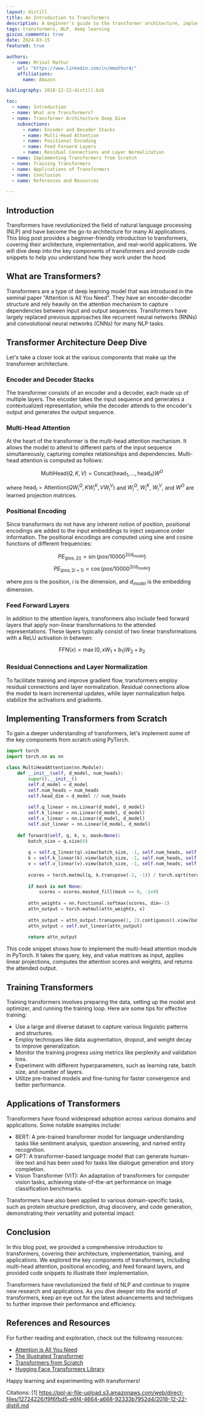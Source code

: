 ```yaml
---
layout: distill
title: An Introduction to Transformers 
description: A beginner's guide to the transformer architecture, implementation, and applications
tags: transformers, NLP, deep learning
giscus_comments: true
date: 2024-03-15
featured: true

authors:
  - name: Mrinal Mathur
    url: "https://www.linkedin.com/in/mmathur4/"
    affiliations:
      name: Amazon

bibliography: 2018-12-22-distill.bib

toc:
  - name: Introduction
  - name: What are Transformers?
  - name: Transformer Architecture Deep Dive
    subsections:
      - name: Encoder and Decoder Stacks
      - name: Multi-Head Attention
      - name: Positional Encoding 
      - name: Feed Forward Layers
      - name: Residual Connections and Layer Normalization
  - name: Implementing Transformers from Scratch
  - name: Training Transformers
  - name: Applications of Transformers
  - name: Conclusion
  - name: References and Resources

---
```


## Introduction

Transformers have revolutionized the field of natural language processing (NLP) and have become the go-to architecture for many AI applications. This blog post provides a beginner-friendly introduction to transformers, covering their architecture, implementation, and real-world applications. We will dive deep into the key components of transformers and provide code snippets to help you understand how they work under the hood.

## What are Transformers?

Transformers are a type of deep learning model that was introduced in the seminal paper "Attention is All You Need"<d-cite key="vaswani2017attention"></d-cite>. They have an encoder-decoder structure and rely heavily on the attention mechanism to capture dependencies between input and output sequences. Transformers have largely replaced previous approaches like recurrent neural networks (RNNs) and convolutional neural networks (CNNs) for many NLP tasks.

## Transformer Architecture Deep Dive

Let's take a closer look at the various components that make up the transformer architecture.

### Encoder and Decoder Stacks

The transformer consists of an encoder and a decoder, each made up of multiple layers. The encoder takes the input sequence and generates a contextualized representation, while the decoder attends to the encoder's output and generates the output sequence.

### Multi-Head Attention

At the heart of the transformer is the multi-head attention mechanism. It allows the model to attend to different parts of the input sequence simultaneously, capturing complex relationships and dependencies. Multi-head attention is computed as follows:

$$
\text{MultiHead}(Q, K, V) = \text{Concat}(\text{head}_1, ..., \text{head}_h)W^O
$$

where $\text{head}_i = \text{Attention}(QW^Q_i, KW^K_i, VW^V_i)$ and $W^Q_i$, $W^K_i$, $W^V_i$, and $W^O$ are learned projection matrices.

### Positional Encoding

Since transformers do not have any inherent notion of position, positional encodings are added to the input embeddings to inject sequence order information. The positional encodings are computed using sine and cosine functions of different frequencies:

$$
PE_{(pos,2i)} = \sin(pos / 10000^{2i/d_{model}})
$$
$$
PE_{(pos,2i+1)} = \cos(pos / 10000^{2i/d_{model}})
$$

where $pos$ is the position, $i$ is the dimension, and $d_{model}$ is the embedding dimension.

### Feed Forward Layers

In addition to the attention layers, transformers also include feed forward layers that apply non-linear transformations to the attended representations. These layers typically consist of two linear transformations with a ReLU activation in between:

$$
\text{FFN}(x) = \max(0, xW_1 + b_1)W_2 + b_2
$$

### Residual Connections and Layer Normalization

To facilitate training and improve gradient flow, transformers employ residual connections<d-cite key="he2016deep"></d-cite> and layer normalization<d-cite key="ba2016layer"></d-cite>. Residual connections allow the model to learn incremental updates, while layer normalization helps stabilize the activations and gradients.

## Implementing Transformers from Scratch

To gain a deeper understanding of transformers, let's implement some of the key components from scratch using PyTorch.

```python
import torch
import torch.nn as nn

class MultiHeadAttention(nn.Module):
    def __init__(self, d_model, num_heads):
        super().__init__()
        self.d_model = d_model
        self.num_heads = num_heads
        self.head_dim = d_model // num_heads
        
        self.q_linear = nn.Linear(d_model, d_model)
        self.k_linear = nn.Linear(d_model, d_model)
        self.v_linear = nn.Linear(d_model, d_model)
        self.out_linear = nn.Linear(d_model, d_model)
    
    def forward(self, q, k, v, mask=None):
        batch_size = q.size(0)
        
        q = self.q_linear(q).view(batch_size, -1, self.num_heads, self.head_dim).transpose(1, 2)
        k = self.k_linear(k).view(batch_size, -1, self.num_heads, self.head_dim).transpose(1, 2)
        v = self.v_linear(v).view(batch_size, -1, self.num_heads, self.head_dim).transpose(1, 2)
        
        scores = torch.matmul(q, k.transpose(-2, -1)) / torch.sqrt(torch.tensor(self.head_dim, dtype=torch.float32))
        
        if mask is not None:
            scores = scores.masked_fill(mask == 0, -1e9)
        
        attn_weights = nn.functional.softmax(scores, dim=-1)
        attn_output = torch.matmul(attn_weights, v)
        
        attn_output = attn_output.transpose(1, 2).contiguous().view(batch_size, -1, self.d_model)
        attn_output = self.out_linear(attn_output)
        
        return attn_output
```

This code snippet shows how to implement the multi-head attention module in PyTorch. It takes the query, key, and value matrices as input, applies linear projections, computes the attention scores and weights, and returns the attended output.

## Training Transformers

Training transformers involves preparing the data, setting up the model and optimizer, and running the training loop. Here are some tips for effective training:

- Use a large and diverse dataset to capture various linguistic patterns and structures.
- Employ techniques like data augmentation, dropout, and weight decay to improve generalization.
- Monitor the training progress using metrics like perplexity and validation loss.
- Experiment with different hyperparameters, such as learning rate, batch size, and number of layers.
- Utilize pre-trained models and fine-tuning for faster convergence and better performance.

## Applications of Transformers

Transformers have found widespread adoption across various domains and applications. Some notable examples include:

- BERT<d-cite key="devlin2019bert"></d-cite>: A pre-trained transformer model for language understanding tasks like sentiment analysis, question answering, and named entity recognition.
- GPT<d-cite key="radford2018improving"></d-cite>: A transformer-based language model that can generate human-like text and has been used for tasks like dialogue generation and story completion.
- Vision Transformer (ViT)<d-cite key="dosovitskiy2021image"></d-cite>: An adaptation of transformers for computer vision tasks, achieving state-of-the-art performance on image classification benchmarks.

Transformers have also been applied to various domain-specific tasks, such as protein structure prediction, drug discovery, and code generation, demonstrating their versatility and potential impact.

## Conclusion

In this blog post, we provided a comprehensive introduction to transformers, covering their architecture, implementation, training, and applications. We explored the key components of transformers, including multi-head attention, positional encoding, and feed forward layers, and provided code snippets to illustrate their implementation.

Transformers have revolutionized the field of NLP and continue to inspire new research and applications. As you dive deeper into the world of transformers, keep an eye out for the latest advancements and techniques to further improve their performance and efficiency.

## References and Resources

<d-cite key="vaswani2017attention,he2016deep,ba2016layer,devlin2019bert,radford2018improving,dosovitskiy2021image"></d-cite>

For further reading and exploration, check out the following resources:

- [Attention is All You Need](https://arxiv.org/abs/1706.03762)
- [The Illustrated Transformer](https://jalammar.github.io/illustrated-transformer/)
- [Transformers from Scratch](https://e2eml.school/transformers.html)
- [Hugging Face Transformers Library](https://huggingface.co/transformers/)

Happy learning and experimenting with transformers!

Citations:
[1] https://ppl-ai-file-upload.s3.amazonaws.com/web/direct-files/12724226/f9f6fbd5-e6f4-4664-a668-92333b7952d4/2018-12-22-distill.md